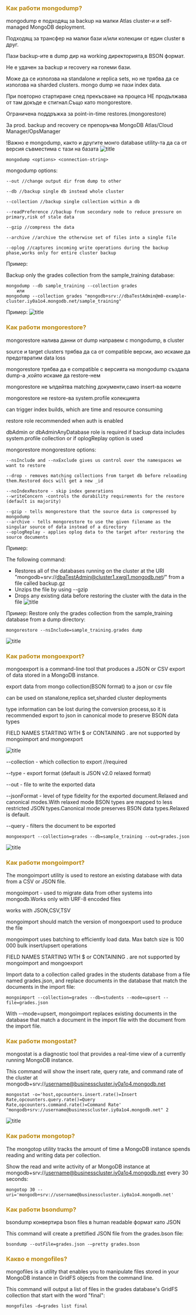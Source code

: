 ### <span style="color:darkgoldenrod"> Как работи mongodump?
mongodump е подходящ за backup на малки Atlas cluster-и и self-managed MongoDB deployment.

Подходящ за трансфер на малки бази и/или колекции от един cluster в друг.

Пази backup-ите в dump дир на working директорията,в BSON формат.

Не е удачен за backup и recovery на големи бази.

Може да се използва на standalone и replica sets, но не трябва да се използва на sharded clusters.
mongo dump не пази index data.

При повторно стартиране след прекъсване на процеса НЕ продължава от там докъде е стигнал.Също като mongorestore.

Ограничена поддръжка за point-in-time restores.(mongorestore)

За prod. backup and recovery се препоръчва MongoDB Atlas/Cloud Manager/OpsManager

!Важно е mongodump, както и другите монго database utility-та да са от версия съвместима с тази на базата
![title](./resources/dumpDatabase.png)

    mongodump <options> <connection-string>
mongodump options:

    --out //change output dir from dump to other
    
    --db //backup single db instead whole cluster
    
    --collection //backup single collection within a db
    
    --readPreference //backup from secondary node to reduce pressure on primary,risk of stale data
    
    --gzip //compress the data
    
    --archive //archive the otherwise set of files into a single file
    
    --oplog //captures incoming write operations during the backup phase,works only for entire cluster backup

Пример:

Backup only the grades collection from the sample_training database:

    mongodump --db sample_training --collection grades
        или
    mongodump --collection grades "mongodb+srv://dbaTestAdmin@m0-example-cluster.iy0a1o4.mongodb.net/sample_training"

Пример:
![title](./resources/backupCollection.png)

### <span style="color:darkgoldenrod"> Как работи mongorestore?
mongorestore налива данни от dump направем с mongodump, в cluster

source и target clusters трябва да са от compatible версии, ако искаме да предотвратим data loss

mongorestore трябва да е compatible с версията на mongodump създала dump-a ,който искаме да restore-нем

mongorestore не ъпдейтва matching документи,само insert-ва новите

mongorestore не restore-ва system.profile колекцията

can trigger index builds, which are time and resource consuming

restore role recommended when auth is enabled

dbAdmin or dbAdminAnyDatabase role is required if backup data includes system.profile collection or if oplogReplay option is used

mongorestore <options> <connection-string> <directory or file to restore>
mongorestore options:

    --nsInclude and --nxExclude gives us control over the namespaces we want to restore

	--drop - removes matching collections from target db before reloading them.Restored docs will get a new _id
	
	--noIndexRestore - skip index generations
	--writeConcern -controls the durability requirements for the restore (default is majority)
	
	--gzip - tells mongorestore that the source data is compressed by mongodump
	--archive - tells mongorestore to use the given filename as the singular source of data instead of a directory
	--oplogReplay - applies oplog data to the target after restoring the source documents

Пример:

The following command:

 - Restores all of the databases running on the cluster at the URI "mongodb+srv://dbaTestAdmin@cluster1.xwgj1.mongodb.net/" from a file called backup.gz
 - Unzips the file by using --gzip
 - Drops any existing data before restoring the cluster with the data in the file
![title](./resources/mongoRestoreInAtlas.png)

Пример:
Restore only the grades collection from the sample_training database from a dump directory:

    mongorestore --nsInclude=sample_training.grades dump

![title](./resources/mongoRestore.png)

### <span style="color:darkgoldenrod"> Как работи mongoexport?
mongoexport is a command-line tool that produces a JSON or CSV export of data stored in a MongoDB instance.

export data from mongo collection(BSON format) to a json or csv file

can be used on stanalone,replica set,sharded cluster deployments

type information can be lost during the conversion process,so it is recommended
export to json in canonical mode to preserve BSON data types

FIELD NAMES STARTING WTH $ or CONTAINING . are not supported by mongoimport and mongoexport

![title](./resources/mongoexport.png)

--collection - which collection to export //required

--type - export format (default is JSON v2.0 relaxed format)

--out - file to write the exported data

--jsonFormat - level of type fidelity for the exported document.Relaxed and canonical modes.With relaxed mode BSON types are mapped to less restricted JSON types.Canonical mode preserves BSON data types.Relaxed is default.

--query - filters the document to be exported 

    mongoexport --collection=grades --db=sample_training --out=grades.json

![title](./resources/mongoExport2.png)
### <span style="color:darkgoldenrod"> Как работи mongoimport?
The mongoimport utility is used to restore an existing database with data from a CSV or JSON file.

mongoimport - used to migrate data from other systems into mongodb.Works only with URF-8 encoded files

works with JSON,CSV,TSV

mongoimport should match the version of mongoexport used to produce the file

mongoimport uses batching to efficiently load data. Max batch size is 100 000 bulk insert/upsert operations

FIELD NAMES STARTING WTH $ or CONTAINING . are not supported by mongoimport and mongoexport

Import data to a collection called grades in the students database from a file named grades.json, and replace documents in the database that match the documents in the import file:

    mongoimport --collection=grades --db=students --mode=upsert --file=grades.json

With --mode=upsert, mongoimport replaces existing documents in the database that match a document in the import file with the document from the import file.

### <span style="color:darkgoldenrod"> Как работи mongostat?
mongostat is a diagnostic tool that provides a real-time view of a currently running MongoDB instance.

This command will show the insert rate, query rate, and command rate of the cluster at mongodb+srv://username@businesscluster.iy0a1o4.mongodb.net

    mongostat -o='host,opcounters.insert.rate()=Insert Rate,opcounters.query.rate()=Query Rate,opcounters.command.rate()=Command Rate' "mongodb+srv://username@businesscluster.iy0a1o4.mongodb.net" 2

![title](./resources/mongostat.png)

### <span style="color:darkgoldenrod"> Как работи mongotop?
The mongotop utility tracks the amount of time a MongoDB instance spends reading and writing data per collection.

Show the read and write activity of ar MongoDB instance at mongodb+srv://username@businesscluster.iy0a1o4.mongodb.net every 30 seconds:

    mongotop 30 --uri='mongodb+srv://username@businesscluster.iy0a1o4.mongodb.net'

### <span style="color:darkgoldenrod"> Как работи bsondump?
bsondump конвертира bson files в human readable формат като JSON

This command will create a prettified JSON file from the grades.bson file:

    bsondump --outFile=grades.json -–pretty grades.bson

### <span style="color:darkgoldenrod"> Какво е mongofiles?
mongofiles is a utility that enables you to manipulate files stored in your MongoDB instance in GridFS objects from the command line.

This command will output a list of files in the grades database's GridFS collection that start with the word "final":

    mongofiles -d=grades list final